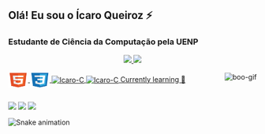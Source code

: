 ## Olá! Eu sou o Ícaro Queiroz ⚡
### Estudante de Ciência da Computação pela UENP

  <div align="center">
    <a href="https://github.com/icaroQre">
    <img height="150em" src="https://github-readme-stats.vercel.app/api?username=icaroQre&show_icons=true&theme=dark&include_all_commits=true&count_private=true"/>
    <img height="150em" src="https://github-readme-stats.vercel.app/api/top-langs/?username=icaroQre&layout=compact&langs_count=7&theme=dark"/>
  </div>
  
  <div style="display: inline_block"><br>
    <img align="center" alt="Icaro-HTML" height="30" width="40" src="https://raw.githubusercontent.com/devicons/devicon/master/icons/html5/html5-original.svg">
    <img align="center" alt="Icaro-CSS" height="30" width="40" src="https://raw.githubusercontent.com/devicons/devicon/master/icons/css3/css3-original.svg">
    <img align="center" alt="Icaro-C" height="30" width="40" src="https://cdn.jsdelivr.net/gh/devicons/devicon/icons/c/c-original.svg" />
    <img align="center" alt="Icaro-C" height="30" width="40" src="https://cdn.jsdelivr.net/gh/devicons/devicon/icons/java/java-original.svg" />
    Currently learning 🌱
    <img align="right" alt="boo-gif" height= "200" src="https://i.giphy.com/media/l41lZuDtMj71VOHxS/giphy.webp">
  </div> 
  
  ##
  
  <div>
      <a href="https://www.instagram.com/icaroqre" target="_blank"><img src="https://img.shields.io/badge/-Instagram-%23E4405F?style=for-the-badge&logo=instagram&logoColor=white" target="_blank"></a> 
      <a href = "mailto:icaro.queiroz.reccanello2@gmail.com"><img src="https://img.shields.io/badge/-Gmail-%23333?style=for-the-badge&logo=gmail&logoColor=white" target="_blank"></a>
      <a href="https://www.linkedin.com/in/%C3%ADcaro-queiroz-reccanello-9b903a235/" target="_blank"><img src="https://img.shields.io/badge/-LinkedIn-%230077B5?style=for-the-badge&logo=linkedin&logoColor=white" target="_blank"></a> 
  </div>
    
   ![Snake animation](https://github.com/icaroQre/icaroQre/blob/output/github-contribution-grid-snake.svg)
    
  </div>

